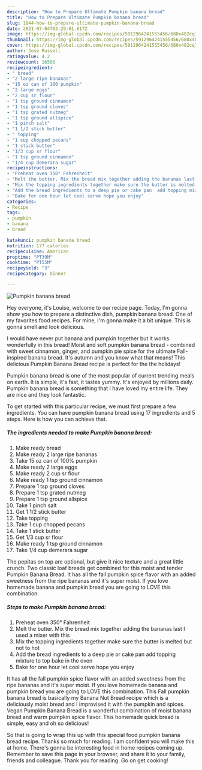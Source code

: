```yaml
---
description: "How to Prepare Ultimate Pumpkin banana bread"
title: "How to Prepare Ultimate Pumpkin banana bread"
slug: 1844-how-to-prepare-ultimate-pumpkin-banana-bread
date: 2021-07-04T03:29:01.617Z
image: https://img-global.cpcdn.com/recipes/5912964241555456/680x482cq70/pumpkin-banana-bread-recipe-main-photo.jpg
thumbnail: https://img-global.cpcdn.com/recipes/5912964241555456/680x482cq70/pumpkin-banana-bread-recipe-main-photo.jpg
cover: https://img-global.cpcdn.com/recipes/5912964241555456/680x482cq70/pumpkin-banana-bread-recipe-main-photo.jpg
author: Jose Russell
ratingvalue: 4.2
reviewcount: 16508
recipeingredient:
- " bread"
- "2 large ripe bananas"
- "15 oz can of 100 pumpkin"
- "2 large eggs"
- "2 cup sr flour"
- "1 tsp ground cinnamon"
- "1 tsp ground cloves"
- "1 tsp grated nutmeg"
- "1 tsp ground allspice"
- "1 pinch salt"
- "1 1/2 stick butter"
- " topping"
- "1 cup chopped pecans"
- "1 stick butter"
- "1/3 cup sr flour"
- "1 tsp ground cinnamon"
- "1/4 cup demerara sugar"
recipeinstructions:
- "Preheat oven 350° Fahrenheit"
- "Melt the butter. Mix the bread mix together adding the bananas last I used a mixer with this"
- "Mix the topping ingredients together make sure the butter is melted but not to hot"
- "Add the bread ingredients to a deep pie or cake pan  add topping mixture to top bake in the oven"
- "Bake for one hour let cool serve hope you enjoy"
categories:
- Recipe
tags:
- pumpkin
- banana
- bread

katakunci: pumpkin banana bread 
nutrition: 177 calories
recipecuisine: American
preptime: "PT39M"
cooktime: "PT55M"
recipeyield: "3"
recipecategory: Dinner

---
```



![Pumpkin banana bread](https://img-global.cpcdn.com/recipes/5912964241555456/680x482cq70/pumpkin-banana-bread-recipe-main-photo.jpg)

Hey everyone, it's Louise, welcome to our recipe page. Today, I'm gonna show you how to prepare a distinctive dish, pumpkin banana bread. One of my favorites food recipes. For mine, I'm gonna make it a bit unique. This is gonna smell and look delicious.

I would have never put banana and pumpkin together but it works wonderfully in this bread! Moist and soft pumpkin banana bread - combined with sweet cinnamon, ginger, and pumpkin pie spice for the ultimate Fall-inspired banana bread. It&#39;s autumn and you know what that means! This delicious Pumpkin Banana Bread recipe is perfect for the the holidays!

Pumpkin banana bread is one of the most popular of current trending meals on earth. It is simple, it's fast, it tastes yummy. It's enjoyed by millions daily. Pumpkin banana bread is something that I have loved my entire life. They are nice and they look fantastic.


To get started with this particular recipe, we must first prepare a few ingredients. You can have pumpkin banana bread using 17 ingredients and 5 steps. Here is how you can achieve that.

<!--inarticleads1-->

##### The ingredients needed to make Pumpkin banana bread:

1. Make ready  bread
1. Make ready 2 large ripe bananas
1. Take 15 oz can of 100% pumpkin
1. Make ready 2 large eggs
1. Make ready 2 cup sr flour
1. Make ready 1 tsp ground cinnamon
1. Prepare 1 tsp ground cloves
1. Prepare 1 tsp grated nutmeg
1. Prepare 1 tsp ground allspice
1. Take 1 pinch salt
1. Get 1 1/2 stick butter
1. Take  topping
1. Take 1 cup chopped pecans
1. Take 1 stick butter
1. Get 1/3 cup sr flour
1. Make ready 1 tsp ground cinnamon
1. Take 1/4 cup demerara sugar


The pepitas on top are optional, but give it nice texture and a great little crunch. Two classic loaf breads get combined for this moist and tender Pumpkin Banana Bread. It has all the fall pumpkin spice flavor with an added sweetness from the ripe bananas and it&#39;s super moist. If you love homemade banana and pumpkin bread you are going to LOVE this combination. 

<!--inarticleads2-->

##### Steps to make Pumpkin banana bread:

1. Preheat oven 350° Fahrenheit
1. Melt the butter. Mix the bread mix together adding the bananas last I used a mixer with this
1. Mix the topping ingredients together make sure the butter is melted but not to hot
1. Add the bread ingredients to a deep pie or cake pan  add topping mixture to top bake in the oven
1. Bake for one hour let cool serve hope you enjoy


It has all the fall pumpkin spice flavor with an added sweetness from the ripe bananas and it&#39;s super moist. If you love homemade banana and pumpkin bread you are going to LOVE this combination. This Fall pumpkin banana bread is basically my Banana Nut Bread recipe which is a deliciously moist bread and I improvised it with the pumpkin and spices. Vegan Pumpkin Banana Bread is a wonderful combination of moist banana bread and warm pumpkin spice flavor. This homemade quick bread is simple, easy and oh so delicious! 

So that is going to wrap this up with this special food pumpkin banana bread recipe. Thanks so much for reading. I am confident you will make this at home. There's gonna be interesting food in home recipes coming up. Remember to save this page in your browser, and share it to your family, friends and colleague. Thank you for reading. Go on get cooking!
